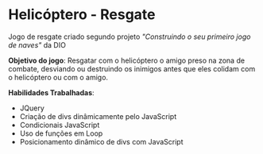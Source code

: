 # Helicóptero - Resgate

Jogo de resgate criado segundo projeto *"Construindo o seu primeiro jogo de naves"* da DIO

**Objetivo do jogo**: Resgatar com o helicóptero o amigo preso na zona de combate, desviando ou destruindo os inimigos antes que eles colidam com o helicóptero ou com o amigo.

**Habilidades Trabalhadas**:
- JQuery
- Criação de divs dinâmicamente pelo JavaScript
- Condicionais JavaScript
- Uso de funções em Loop
- Posicionamento dinâmico de divs com JavaScript
